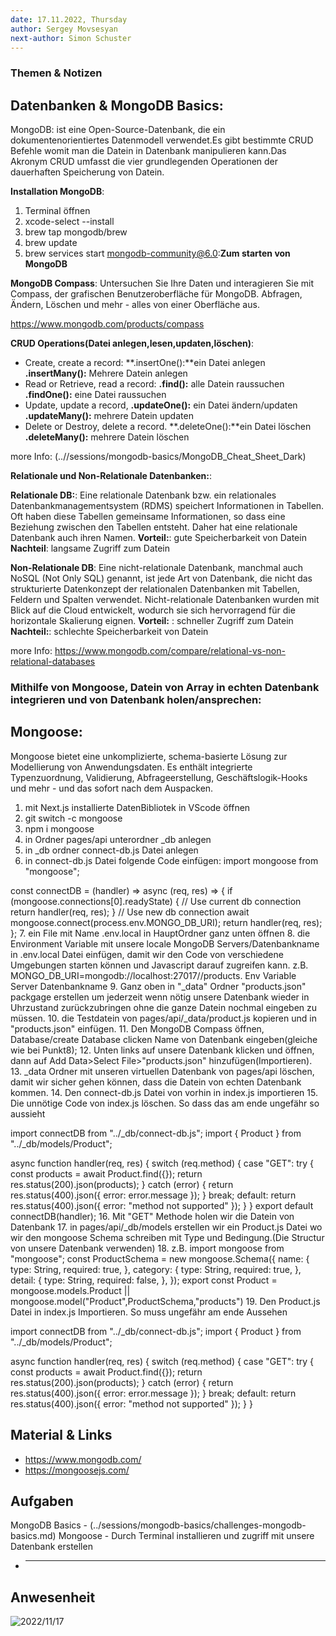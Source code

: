 ```yaml
---
date: 17.11.2022, Thursday
author: Sergey Movsesyan
next-author: Simon Schuster
---
```


### Themen & Notizen

## Datenbanken & MongoDB Basics:

MongoDB: ist eine Open-Source-Datenbank, die ein dokumentenorientiertes Datenmodell verwendet.Es gibt bestimmte CRUD Befehle womit man die Datein in Datenbank manipulieren kann.Das Akronym CRUD umfasst die vier grundlegenden Operationen der dauerhaften Speicherung von Datein.

**Installation MongoDB**:

1. Terminal öffnen
2. xcode-select --install
3. brew tap mongodb/brew
4. brew update
5. brew services start mongodb-community@6.0:**Zum starten von MongoDB**

**MongoDB Compass**: Untersuchen Sie Ihre Daten und interagieren Sie mit Compass, der grafischen Benutzeroberfläche für MongoDB. Abfragen, Ändern, Löschen und mehr - alles von einer Oberfläche aus.

https://www.mongodb.com/products/compass



**CRUD Operations(Datei anlegen,lesen,updaten,löschen)**:

- Create, create a record:
  **.insertOne():**ein Datei anlegen
  **.insertMany():** Mehrere Datein anlegen
- Read or Retrieve, read a record:
  **.find():** alle Datein raussuchen
  **.findOne():** eine Datei raussuchen
- Update, update a record,
  **.updateOne():** ein Datei ändern/updaten
  **.updateMany():** mehrere Datein updaten
- Delete or Destroy, delete a record.
  **.deleteOne():**ein Datei löschen
  **.deleteMany():** mehrere Datein löschen

more Info: (..//sessions/mongodb-basics/MongoDB_Cheat_Sheet_Dark)

**Relationale und Non-Relationale Datenbanken:**:

**Relationale DB:**: Eine relationale Datenbank bzw. ein relationales Datenbankmanagementsystem (RDMS) speichert Informationen in Tabellen. Oft haben diese Tabellen gemeinsame Informationen, so dass eine Beziehung zwischen den Tabellen entsteht. Daher hat eine relationale Datenbank auch ihren Namen.
**Vorteil:**: gute Speicherbarkeit von Datein
**Nachteil**: langsame Zugriff zum Datein

**Non-Relationale DB**: Eine nicht-relationale Datenbank, manchmal auch NoSQL (Not Only SQL) genannt, ist jede Art von Datenbank, die nicht das strukturierte Datenkonzept der relationalen Datenbanken mit Tabellen, Feldern und Spalten verwendet. Nicht-relationale Datenbanken wurden mit Blick auf die Cloud entwickelt, wodurch sie sich hervorragend für die horizontale Skalierung eignen.
**Vorteil:** : schneller Zugriff zum Datein
**Nachteil:**: schlechte Speicherbarkeit von Datein

more Info: https://www.mongodb.com/compare/relational-vs-non-relational-databases


### Mithilfe von Mongoose, Datein von Array in echten Datenbank integrieren und von Datenbank holen/ansprechen:

## Mongoose:
Mongoose bietet eine unkomplizierte, schema-basierte Lösung zur Modellierung von Anwendungsdaten. Es enthält integrierte Typenzuordnung, Validierung, Abfrageerstellung, Geschäftslogik-Hooks und mehr - und das sofort nach dem Auspacken.

1. mit Next.js installierte DatenBibliotek in VScode öffnen
2. git switch -c mongoose
3. npm i mongoose
4. in Ordner pages/api unterordner _db anlegen
5. in _db ordner connect-db.js Datei anlegen
6. in connect-db.js Datei folgende Code einfügen:
import mongoose from "mongoose";

const connectDB = (handler) => async (req, res) => {
  if (mongoose.connections[0].readyState) {
    // Use current db connection
    return handler(req, res);
  }
  // Use new db connection
  await mongoose.connect(process.env.MONGO_DB_URI);
  return handler(req, res);
};
7. ein File mit Name .env.local in HauptOrdner ganz unten öffnen
8. die Environment Variable mit unsere locale MongoDB Servers/Datenbankname in .env.local Datei einfügen, damit wir den Code von verschiedene Umgebungen starten können und Javascript darauf zugreifen kann. z.B. MONGO_DB_URI=mongodb://localhost:27017//products.
                             Env Variable             Server       Datenbankname
9. Ganz oben in "_data" Ordner "products.json" packgage erstellen um jederzeit wenn nötig  unsere Datenbank wieder in Uhrzustand zurückzubringen ohne die ganze Datein nochmal eingeben zu müssen.
10. die Testdatein von pages/api/_data/product.js kopieren und in "products.json" einfügen.
11. Den MongoDB Compass öffnen, Database/create Database clicken Name von Datenbank eingeben(gleiche wie bei Punkt8);
12. Unten links auf unsere Datenbank klicken und öffnen, dann auf Add Data>Select File>"products.json" hinzufügen(Importieren).
13. _data Ordner mit unseren virtuellen Datenbank von pages/api löschen, damit wir sicher gehen können, dass die Datein von echten Datenbank kommen.
14. Den connect-db.js Datei von vorhin in index.js importieren
15. Die unnötige Code von index.js löschen. So dass das am ende ungefähr so aussieht

import connectDB from "../_db/connect-db.js";
import { Product } from "../_db/models/Product";

async function handler(req, res) {
  switch (req.method) {
    case "GET":
      try {
        const products = await Product.find({});
        return res.status(200).json(products);
      } catch (error) {
        return res.status(400).json({ error: error.message });
      }
      break;
    default:
      return res.status(400).json({ error: "method not supported" });
  }
}
export default connectDB(handler);
16. Mit "GET" Methode holen wir die Datein von Datenbank
17. in pages/api/_db/models erstellen wir ein Product.js Datei wo wir den mongoose Schema schreiben mit Type und Bedingung.(Die Structur von unsere Datenbank verwenden)
18. z.B. 
import mongoose from "mongoose";
const ProductSchema = new mongoose.Schema({
    name: {
        type: String,
        required: true,
    },
    category: {
        type: String,
        required: true,
    },
    detail: {
        type: String,
        required: false,
    },
});
export const Product = mongoose.models.Product || mongoose.model("Product",ProductSchema,"products")
19. Den Product.js Datei in index.js Importieren. 
So muss ungefähr am ende Aussehen

import connectDB from "../_db/connect-db.js";
import { Product } from "../_db/models/Product";

async function handler(req, res) {
  switch (req.method) {
    case "GET":
      try {
        const products = await Product.find({});
        return res.status(200).json(products);
      } catch (error) {
        return res.status(400).json({ error: error.message });
      }
      break;
    default:
      return res.status(400).json({ error: "method not supported" });
  }
}

## Material & Links

- https://www.mongodb.com/
- https://mongoosejs.com/

## Aufgaben

MongoDB Basics - (../sessions/mongodb-basics/challenges-mongodb-basics.md)
Mongoose - Durch Terminal installieren und zugriff mit unsere Datenbank erstellen

- ***

## Anwesenheit

![2022/11/17](../images/2022-11-17.png)
